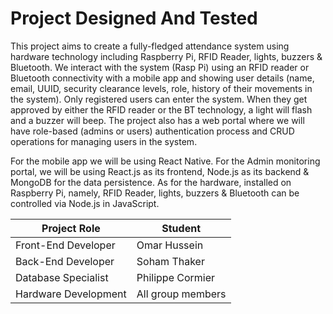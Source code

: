 # Project Designed And Tested

This project aims to create a fully-fledged attendance system using hardware technology including Raspberry Pi, RFID Reader, lights, buzzers & Bluetooth. We interact with the system (Rasp Pi) using an RFID reader or Bluetooth connectivity with a mobile app and showing user details (name, email, UUID, security clearance levels, role, history of their movements in the system). Only registered users can enter the system. When they get approved by either the RFID reader or the BT technology, a light will flash and a buzzer will beep. The project also has a web portal where we will have role-based (admins or users) authentication process and CRUD operations for managing users in the system.

For the mobile app we will be using React Native. For the Admin monitoring portal, we will be using React.js as its frontend, Node.js as its backend & MongoDB for the data persistence. As for the hardware, installed on Raspberry Pi, namely, RFID Reader, lights, buzzers & Bluetooth can be controlled via Node.js in JavaScript.

| Project Role | Student |
| ----------- |  ----------- |
| Front-End Developer | Omar Hussein |
| Back-End Developer | Soham Thaker |
| Database Specialist | Philippe Cormier |
| Hardware Development | All group members |
